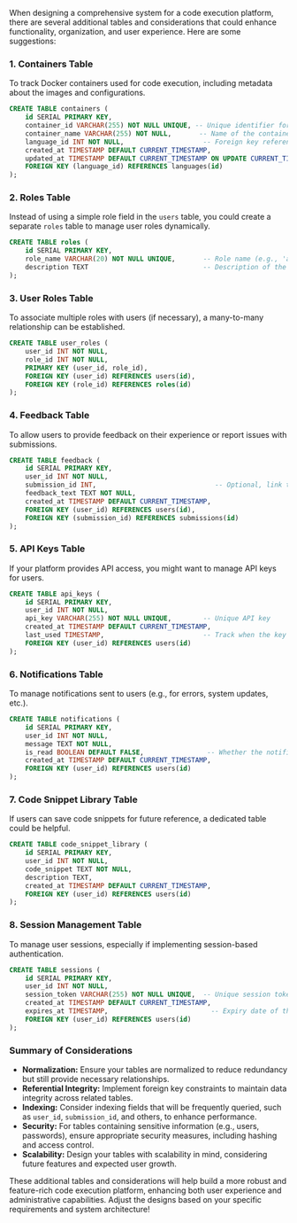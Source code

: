 When designing a comprehensive system for a code execution platform, there are several additional tables and considerations that could enhance functionality, organization, and user experience. Here are some suggestions:

### 1. **Containers Table**
To track Docker containers used for code execution, including metadata about the images and configurations.

```sql
CREATE TABLE containers (
    id SERIAL PRIMARY KEY,
    container_id VARCHAR(255) NOT NULL UNIQUE, -- Unique identifier for the container
    container_name VARCHAR(255) NOT NULL,       -- Name of the container image (e.g., 'python:3.9')
    language_id INT NOT NULL,                    -- Foreign key referencing languages
    created_at TIMESTAMP DEFAULT CURRENT_TIMESTAMP,
    updated_at TIMESTAMP DEFAULT CURRENT_TIMESTAMP ON UPDATE CURRENT_TIMESTAMP,
    FOREIGN KEY (language_id) REFERENCES languages(id)
);
```

### 2. **Roles Table**
Instead of using a simple role field in the `users` table, you could create a separate `roles` table to manage user roles dynamically.

```sql
CREATE TABLE roles (
    id SERIAL PRIMARY KEY,
    role_name VARCHAR(20) NOT NULL UNIQUE,       -- Role name (e.g., 'admin', 'creator', 'user')
    description TEXT                             -- Description of the role
);
```

### 3. **User Roles Table**
To associate multiple roles with users (if necessary), a many-to-many relationship can be established.

```sql
CREATE TABLE user_roles (
    user_id INT NOT NULL,
    role_id INT NOT NULL,
    PRIMARY KEY (user_id, role_id),
    FOREIGN KEY (user_id) REFERENCES users(id),
    FOREIGN KEY (role_id) REFERENCES roles(id)
);
```

### 4. **Feedback Table**
To allow users to provide feedback on their experience or report issues with submissions.

```sql
CREATE TABLE feedback (
    id SERIAL PRIMARY KEY,
    user_id INT NOT NULL,
    submission_id INT,                              -- Optional, link to specific submission
    feedback_text TEXT NOT NULL,
    created_at TIMESTAMP DEFAULT CURRENT_TIMESTAMP,
    FOREIGN KEY (user_id) REFERENCES users(id),
    FOREIGN KEY (submission_id) REFERENCES submissions(id)
);
```

### 5. **API Keys Table**
If your platform provides API access, you might want to manage API keys for users.

```sql
CREATE TABLE api_keys (
    id SERIAL PRIMARY KEY,
    user_id INT NOT NULL,
    api_key VARCHAR(255) NOT NULL UNIQUE,        -- Unique API key
    created_at TIMESTAMP DEFAULT CURRENT_TIMESTAMP,
    last_used TIMESTAMP,                         -- Track when the key was last used
    FOREIGN KEY (user_id) REFERENCES users(id)
);
```

### 6. **Notifications Table**
To manage notifications sent to users (e.g., for errors, system updates, etc.).

```sql
CREATE TABLE notifications (
    id SERIAL PRIMARY KEY,
    user_id INT NOT NULL,
    message TEXT NOT NULL,
    is_read BOOLEAN DEFAULT FALSE,                -- Whether the notification has been read
    created_at TIMESTAMP DEFAULT CURRENT_TIMESTAMP,
    FOREIGN KEY (user_id) REFERENCES users(id)
);
```

### 7. **Code Snippet Library Table**
If users can save code snippets for future reference, a dedicated table could be helpful.

```sql
CREATE TABLE code_snippet_library (
    id SERIAL PRIMARY KEY,
    user_id INT NOT NULL,
    code_snippet TEXT NOT NULL,
    description TEXT,
    created_at TIMESTAMP DEFAULT CURRENT_TIMESTAMP,
    FOREIGN KEY (user_id) REFERENCES users(id)
);
```

### 8. **Session Management Table**
To manage user sessions, especially if implementing session-based authentication.

```sql
CREATE TABLE sessions (
    id SERIAL PRIMARY KEY,
    user_id INT NOT NULL,
    session_token VARCHAR(255) NOT NULL UNIQUE,  -- Unique session token
    created_at TIMESTAMP DEFAULT CURRENT_TIMESTAMP,
    expires_at TIMESTAMP,                          -- Expiry date of the session
    FOREIGN KEY (user_id) REFERENCES users(id)
);
```

### Summary of Considerations

- **Normalization:** Ensure your tables are normalized to reduce redundancy but still provide necessary relationships.
- **Referential Integrity:** Implement foreign key constraints to maintain data integrity across related tables.
- **Indexing:** Consider indexing fields that will be frequently queried, such as `user_id`, `submission_id`, and others, to enhance performance.
- **Security:** For tables containing sensitive information (e.g., users, passwords), ensure appropriate security measures, including hashing and access control.
- **Scalability:** Design your tables with scalability in mind, considering future features and expected user growth.

These additional tables and considerations will help build a more robust and feature-rich code execution platform, enhancing both user experience and administrative capabilities. Adjust the designs based on your specific requirements and system architecture!